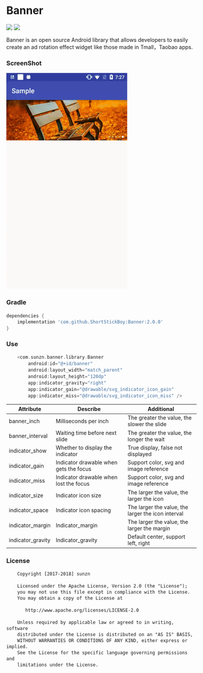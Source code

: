 # Banner

[![](https://jitpack.io/v/ShortStickBoy/Banner.svg)](https://jitpack.io/#ShortStickBoy/Banner)
[![](https://img.shields.io/badge/License-Apache%202.0-orange.svg)](http://www.apache.org/licenses/LICENSE-2.0.html)
<!-- [![](https://img.shields.io/badge/Blog-sunzn-blue.svg)](http://www.sunzn.com/) -->

Banner is an open source Android library that allows developers to easily create an ad rotation effect widget like those made in Tmall，Taobao apps.

### ScreenShot
![sample](./screenshot/Demo.gif)

### Gradle
```groovy
dependencies {
    implementation 'com.github.ShortStickBoy:Banner:2.0.0'
}
```

### Use
```groovy
    <com.sunzn.banner.library.Banner
        android:id="@+id/banner"
        android:layout_width="match_parent"
        android:layout_height="120dp"
        app:indicator_gravity="right"
        app:indicator_gain="@drawable/svg_indicator_icon_gain"
        app:indicator_miss="@drawable/svg_indicator_icon_miss" />
```

| Attribute         | Describe                               | Additional                                         |
| ----------------- | -------------------------------------- | -------------------------------------------------- |
| banner_inch       | Milliseconds per inch                  | The greater the value, the slower the slide        |
| banner_interval   | Waiting time before next slide         | The greater the value, the longer the wait         |
| indicator_show    | Whether to display the indicator       | True display, false not displayed                  |
| indicator_gain    | Indicator drawable when gets the focus | Support color, svg and image reference             |
| indicator_miss    | Indicator drawable when lost the focus | Support color, svg and image reference             |
| indicator_size    | Indicator icon size                    | The larger the value, the larger the icon          |
| indicator_space   | Indicator icon spacing                 | The larger the value, the larger the icon interval |
| indicator_margin  | Indicator_margin                       | The larger the value, the larger the margin        |
| indicator_gravity | Indicator_gravity                      | Default center, support left, right                |

### License
```
    Copyright [2017-2018] sunzn

    Licensed under the Apache License, Version 2.0 (the "License");
    you may not use this file except in compliance with the License.
    You may obtain a copy of the License at

       http://www.apache.org/licenses/LICENSE-2.0

    Unless required by applicable law or agreed to in writing, software
    distributed under the License is distributed on an "AS IS" BASIS,
    WITHOUT WARRANTIES OR CONDITIONS OF ANY KIND, either express or implied.
    See the License for the specific language governing permissions and
    limitations under the License.
```